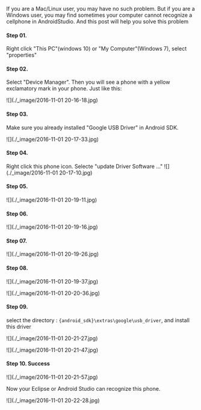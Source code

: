 If you are a Mac/Linux user, you may have no such problem. But if you are a Windows user, you may find sometimes your computer cannot recognize a cellphone in AndroidStudio.  And this post will help you solve this problem

#### Step 01. 
Right click "This PC"(windows 10) or "My Computer"(Windows 7), select "properties"

#### Step 02. 
Select "Device Manager". Then you will see a phone with a yellow exclamatory mark in your phone. Just like this:

![](./_image/2016-11-01 20-16-18.jpg)
#### Step 03.
Make sure you already installed "Google USB Driver" in Android SDK.

![](./_image/2016-11-01 20-17-33.jpg)


#### Step 04. 
Right click this phone icon. Selecte "update Driver Software ..."
![](./_image/2016-11-01 20-17-10.jpg)

#### Step 05. 

![](./_image/2016-11-01 20-19-11.jpg)


#### Step 06. 

![](./_image/2016-11-01 20-19-16.jpg)


#### Step 07. 

![](./_image/2016-11-01 20-19-26.jpg)



#### Step 08. 

![](./_image/2016-11-01 20-19-37.jpg)

![](./_image/2016-11-01 20-20-36.jpg)
#### Step 09.  
select the directory :  `{android_sdk}\extras\google\usb_driver`, and install this driver

![](./_image/2016-11-01 20-21-27.jpg)

![](./_image/2016-11-01 20-21-47.jpg)


#### Step 10. Success

![](./_image/2016-11-01 20-21-57.jpg)

Now your Eclipse or Android Studio can recognize this phone.

![](./_image/2016-11-01 20-22-28.jpg)





